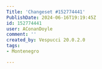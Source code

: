 ```yaml
---
Title: 'Changeset #152774441'
PublishDate: 2024-06-16T19:19:45Z
id: 152774441
user: AConanDoyle
comment: ''
created_by: Vespucci 20.0.2.0
tags:
- Montenegro

---
```

